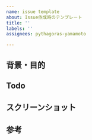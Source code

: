 ```yaml
---
name: issue template
about: Issue作成時のテンプレート
title: ''
labels: ''
assignees: pythagoras-yamamoto

---
```


## 背景・目的


## Todo


## スクリーンショット


## 参考
